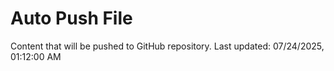 # Auto Push File

Content that will be pushed to GitHub repository.
Last updated: 07/24/2025, 01:12:00 AM